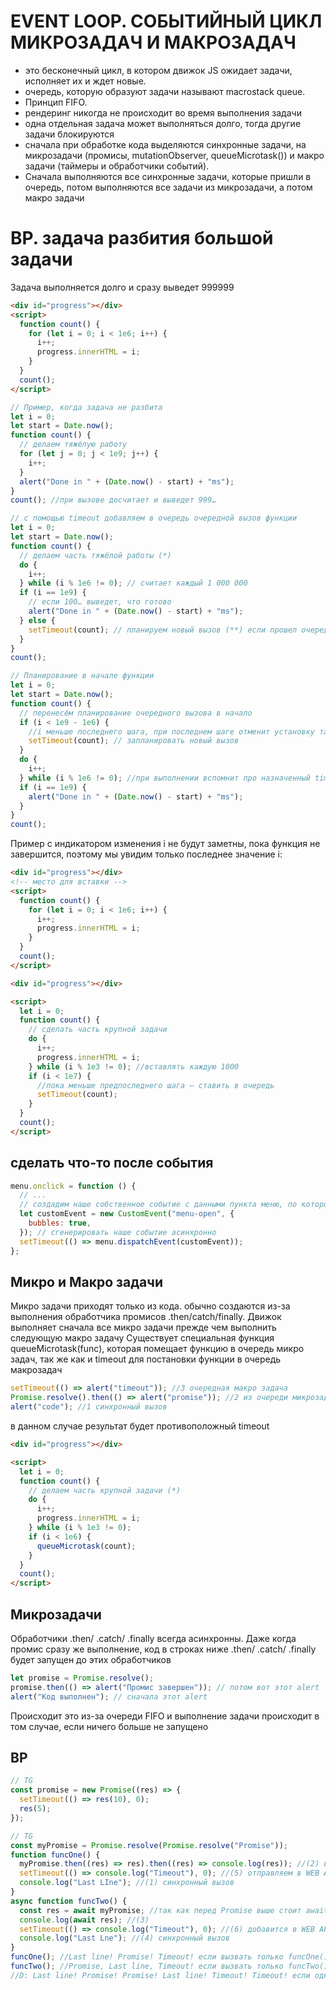 # EVENT LOOP. СОБЫТИЙНЫЙ ЦИКЛ МИКРОЗАДАЧ И МАКРОЗАДАЧ

- это бесконечный цикл, в котором движок JS ожидает задачи, исполняет их и ждет новые.
- очередь, которую образуют задачи называют macrostack queue.
- Принцип FIFO.
- рендеринг никогда не происходит во время выполнения задачи
- одна отдельная задача может выполняться долго, тогда другие задачи блокируются
- сначала при обработке кода выделяются синхронные задачи, на микрозадачи (промисы, mutationObserver, queueMicrotask()) и макро
  задачи (таймеры и обработчики событий).
- Сначала выполняются все синхронные задачи, которые пришли в очередь, потом выполняются все задачи из микрозадачи, а потом макро задачи

# BP. задача разбития большой задачи

Задача выполняется долго и сразу выведет 999999

```html
<div id="progress"></div>
<script>
  function count() {
    for (let i = 0; i < 1e6; i++) {
      i++;
      progress.innerHTML = i;
    }
  }
  count();
</script>
```

```js
// Пример, когда задача не разбита
let i = 0;
let start = Date.now();
function count() {
  // делаем тяжёлую работу
  for (let j = 0; j < 1e9; j++) {
    i++;
  }
  alert("Done in " + (Date.now() - start) + "ms");
}
count(); //при вызове досчитает и выведет 999…

// с помощью timeout добавляем в очередь очередной вызов функции
let i = 0;
let start = Date.now();
function count() {
  // делаем часть тяжёлой работы (*)
  do {
    i++;
  } while (i % 1e6 != 0); // считает каждый 1 000 000
  if (i == 1e9) {
    // если 100… выведет, что готово
    alert("Done in " + (Date.now() - start) + "ms");
  } else {
    setTimeout(count); // планируем новый вызов (**) если прошел очередной 1 000 000, но не конец, запланировать еще один вызов функции
  }
}
count();
```

```js
// Планирование в начале функции
let i = 0;
let start = Date.now();
function count() {
  // перенесём планирование очередного вызова в начало
  if (i < 1e9 - 1e6) {
    //i меньше последнего шага, при последнем шаге отменит установку таймера
    setTimeout(count); // запланировать новый вызов
  }
  do {
    i++;
  } while (i % 1e6 != 0); //при выполнении вспомнит про назначенный timeout
  if (i == 1e9) {
    alert("Done in " + (Date.now() - start) + "ms");
  }
}
count();
```

Пример с индикатором
изменения i не будут заметны, пока функция не завершится, поэтому мы увидим только последнее значение i:

```html
<div id="progress"></div>
<!-- место для вставки -->
<script>
  function count() {
    for (let i = 0; i < 1e6; i++) {
      i++;
      progress.innerHTML = i;
    }
  }
  count();
</script>

<div id="progress"></div>

<script>
  let i = 0;
  function count() {
    // сделать часть крупной задачи
    do {
      i++;
      progress.innerHTML = i;
    } while (i % 1e3 != 0); //вставлять каждую 1000
    if (i < 1e7) {
      //пока меньше предпоследнего шага – ставить в очередь
      setTimeout(count);
    }
  }
  count();
</script>
```

## сделать что-то после события

```js
menu.onclick = function () {
  // ...
  // создадим наше собственное событие с данными пункта меню, по которому щёлкнули мышью
  let customEvent = new CustomEvent("menu-open", {
    bubbles: true,
  }); // сгенерировать наше событие асинхронно
  setTimeout(() => menu.dispatchEvent(customEvent));
};
```

## Микро и Макро задачи

Микро задачи приходят только из кода. обычно создаются из-за выполнения обработчика промисов .then/catch/finally. Движок выполняет сначала все микро задачи прежде чем выполнить следующую макро задачу
Существует специальная функция queueMicrotask(func), которая помещает функцию в очередь микро задач, так же как и timeout для постановки функции в очередь макрозадач

```js
setTimeout(() => alert("timeout")); //3 очередная макро задача
Promise.resolve().then(() => alert("promise")); //2 из очереди микрозадач
alert("code"); //1 синхронный вызов
```

в данном случае результат будет противоположный timeout

```html
<div id="progress"></div>

<script>
  let i = 0;
  function count() {
    // делаем часть крупной задачи (*)
    do {
      i++;
      progress.innerHTML = i;
    } while (i % 1e3 != 0);
    if (i < 1e6) {
      queueMicrotask(count);
    }
  }
  count();
</script>
```

## Микрозадачи

Обработчики .then/ .catch/ .finally всегда асинхронны. Даже когда промис сразу же выполнение, код в строках ниже .then/ .catch/ .finally будет запущен до этих обработчиков

```js
let promise = Promise.resolve();
promise.then(() => alert("Промис завершен")); // потом вот этот alert
alert("Код выполнен"); // сначала этот alert
```

Происходит это из-за очереди FIFO и выполнение задачи происходит в том случае, если ничего больше не запущено

## BP

```js
// TG
const promise = new Promise((res) => {
  setTimeout(() => res(10), 0);
  res(5);
});

// TG
const myPromise = Promise.resolve(Promise.resolve("Promise"));
function funcOne() {
  myPromise.then((res) => res).then((res) => console.log(res)); //(2) выполняем обещание
  setTimeout(() => console.log("Timeout"), 0); //(5) отправляем в WEB APIб а значит в очереди еще funcTwo
  console.log("Last LIne"); //(1) синхронный вызов
}
async function funcTwo() {
  const res = await myPromise; //так как перед Promise выше стоит await, то ждем выполнения
  console.log(await res); //(3)
  setTimeout(() => console.log("Timeout"), 0); //(6) добавится в WEB API
  console.log("Last Lne"); //(4) синхронный вызов
}
funcOne(); //Last line! Promise! Timeout! если вызвать только funcOne()
funcTwo(); //Promise, Last line, Timeout! если вызвать только funcTwo()
//D: Last line! Promise! Promise! Last line! Timeout! Timeout! если одновременно
```
